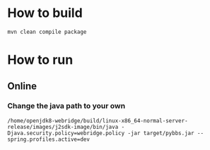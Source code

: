 # How to build

```shell
mvn clean compile package
```

# How to run

## Online

### Change the java path to your own
```shell
/home/openjdk8-webridge/build/linux-x86_64-normal-server-release/images/j2sdk-image/bin/java -Djava.security.policy=webridge.policy -jar target/pybbs.jar --spring.profiles.active=dev
```
